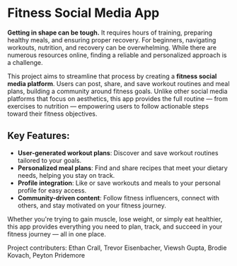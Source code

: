 # Fitness Social Media App

**Getting in shape can be tough.** It requires hours of training, preparing healthy meals, and ensuring proper recovery. For beginners, navigating workouts, nutrition, and recovery can be overwhelming. While there are numerous resources online, finding a reliable and personalized approach is a challenge.

This project aims to streamline that process by creating a **fitness social media platform**. Users can post, share, and save workout routines and meal plans, building a community around fitness goals. Unlike other social media platforms that focus on aesthetics, this app provides the full routine — from exercises to nutrition — empowering users to follow actionable steps toward their fitness objectives.

## Key Features:
- **User-generated workout plans**: Discover and save workout routines tailored to your goals.
- **Personalized meal plans**: Find and share recipes that meet your dietary needs, helping you stay on track.
- **Profile integration**: Like or save workouts and meals to your personal profile for easy access.
- **Community-driven content**: Follow fitness influencers, connect with others, and stay motivated on your fitness journey.

Whether you're trying to gain muscle, lose weight, or simply eat healthier, this app provides everything you need to plan, track, and succeed in your fitness journey — all in one place.

Project contributers: Ethan Crall, Trevor Eisenbacher, Viewsh Gupta, Brodie Kovach, Peyton Pridemore
